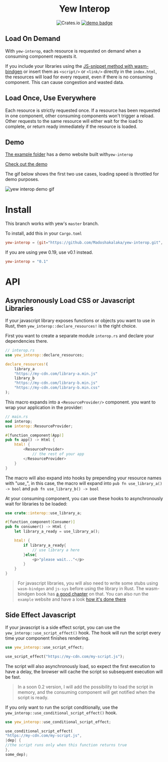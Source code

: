 <div align="center">
<h1>Yew Interop</h1>
<img alt="Crates.io" src="https://img.shields.io/crates/v/yew-interop">
<a href="https://madoshakalaka.github.io/yew-interop/next"><img alt="demo badge" src="https://img.shields.io/badge/demo-up-brightgreen"/></a>
</div>

## Load On Demand

With `yew-interop`, each resource is requested on demand when a consuming component requests it.

If you include your libraries using the
[JS-snippet method with wasm-bindgen](https://rustwasm.github.io/wasm-bindgen/reference/js-snippets.html)
or insert them as `<script/>` or `<link/>` directly in the `index.html`,
the resources will load for every request,
even if there is no consuming component.
This can cause congestion and wasted data.


## Load Once, Use Everywhere

Each resource is strictly requested once.
If a resource has been requested in one component,
other consuming components won't trigger a reload.
Other requests to the same resource will either wait for the load to complete,
or return ready immediately if the resource is loaded.


## Demo

[The example folder](https://github.com/Madoshakalaka/yew-interop/tree/master/example) 
has a demo website built with`yew-interop`

[Check out the demo](https://madoshakalaka.github.io/yew-interop/next)

The gif below shows the first two use cases,
loading speed is throttled for demo purposes.

![yew interop demo gif](https://madoshakalaka.github.io/yew-interop/next/static/yew-interop-demo.gif)

# Install

This branch works with yew's `master` branch.

To install, add this in your `Cargo.toml`

```toml
yew-interop = {git="https://github.com/Madoshakalaka/yew-interop.git", branch="master"}
```

If you are using yew 0.19, use v0.1 instead.

```toml
yew-interop = "0.1"
```

# API

## Asynchronously Load CSS or Javascript Libraries

If your javascript library exposes functions or objects you want to use in Rust,
then `yew_interop::declare_resources!` is the right choice.

First you want to create a separate module `interop.rs` and declare your dependencies there.

```rust
// interop.rs
use yew_interop::declare_resources;

declare_resources!(
    library_a
    "https://my-cdn.com/library-a.min.js"
    library_b
    "https://my-cdn.com/library-b.min.js"
    "https://my-cdn.com/library-b.min.css"
);
```

This macro expands into a `<ResourceProvider/>` component.
you want to wrap your application in the provider:

```rust
// main.rs
mod interop;
use interop::ResourceProvider;

#[function_component(App)]
pub fn app() -> Html {
    html! {
        <ResourceProvider>
            // the rest of your app
        </ResourceProvider>
    }
}
```

The macro will also expand into hooks by prepending your resource names with "_use__", in this case,
the macro will expand into `pub fn use_library_a() -> bool` and `pub fn use_library_b() -> bool`

At your consuming component, you can use these hooks to asynchronously wait for libraries to be loaded:

```rust
use crate::interop::use_library_a;

#[function_component(Consumer)]
pub fn consumer() -> Html {
    let library_a_ready = use_library_a();

    html! {
        if library_a_ready{
            // use library a here
        }else{
            <p>"please wait..."</p>
        }
    }
}
```

>For javascript libraries,
you will also need to write some stubs using `wasm-bindgen` and `js-sys` before using the library in Rust.
The wasm-bindgen book has [a good chapter](https://rustwasm.github.io/wasm-bindgen/examples/import-js.html) on that.
You can also run the `example` website and have a look [how it's done there](https://github.com/Madoshakalaka/yew-interop/blob/master/example/src/interop.rs)

## Side Effect Javascript

If your javascript is a side effect script,
you can use the `yew_interop::use_script_effect()` hook.
The hook will run the script every time your component finishes rendering.

```rust
use yew_interop::use_script_effect;

use_script_effect("https://my-cdn.com/my-script.js");
```

The script will also asynchronously load,
so expect the first execution to have a delay,
the browser will cache the script so subsequent execution will be fast.

> In a soon 0.2 version,
> I will add the possibility to load the script in memory,
> and the consuming component will get notified when the script is ready.

If you only want to run the script conditionally,
use the `yew_interop::use_conditional_script_effect()` hook.

```rust
use yew_interop::use_conditional_script_effect;

use_conditional_script_effect(
"https://my-cdn.com/my-script.js",
|dep| {
//the script runs only when this function returns true
},
some_dep);
```